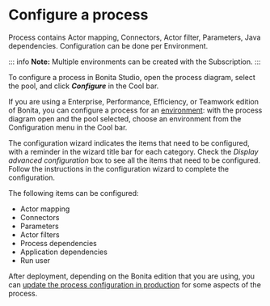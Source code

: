 # Configure a process 

Process contains Actor mapping, Connectors, Actor filter, Parameters, Java dependencies. Configuration can be done per Environment.

::: info
**Note:** Multiple environments can be created with the Subscription.
:::


To configure a process in Bonita Studio, open the process diagram, select the pool, and click **_Configure_** in the Cool bar.

If you are using a Enterprise, Performance, Efficiency, or Teamwork edition of Bonita, you can configure a process for an [environment](environments.md): 
with the process diagram open and the pool selected, choose an environment from
the Configuration menu in the Cool bar.

The configuration wizard indicates the items that need to be configured, with a reminder in the wizard title bar for each category. Check the _Display advanced configuration_ box to 
see all the items that need to be configured. Follow the instructions in the configuration wizard to complete the configuration.

The following items can be configured:

* Actor mapping
* Connectors
* Parameters
* Actor filters
* Process dependencies
* Application dependencies
* Run user

After deployment, depending on the Bonita edition that you are using, you can [update the process configuration in production](live-update.md) for some aspects of the process.
